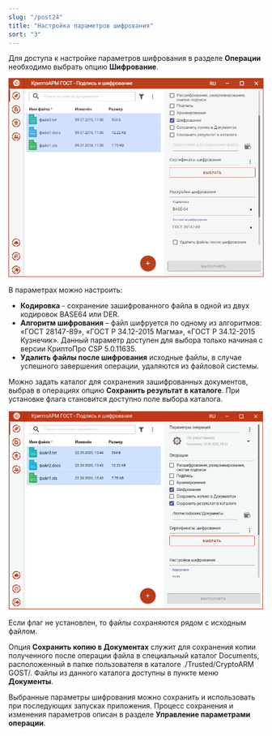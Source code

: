 ```yaml
---
slug: "/post24"
title: "Настройка параметров шифрования"
sort: "3"
---
```


Для доступа к настройке параметров шифрования в разделе **Операции** необходимо выбрать опцию **Шифрование**.

![cipher-params.png](./images/cipher-params.png "Выбор параметров шифрования")

В параметрах можно настроить:

-   **Кодировка** - сохранение зашифрованного файла в одной из двух кодировок BASE64 или DER.
-   **Алгоритм шифрования** – файл шифруется по одному из алгоритмов: «ГОСТ 28147-89», «ГОСТ Р 34.12-2015 Магма», «ГОСТ Р 34.12-2015 Кузнечик». Данный параметр доступен для выбора только начиная с версии КриптоПро CSP 5.0.11635.
-   **Удалить файлы после шифрования** исходные файлы, в случае успешного завершения операции, удаляются из файловой системы.

Можно задать каталог для сохранения зашифрованных документов, выбрав в операциях опцию **Сохранить результат в каталоге**. При установке флага становится доступно поле выбора каталога.

![cipher-save-dir.png](./images/cipher-save-dir.png "Выбор каталога для сохранения зашифрованного файла")

Если флаг не установлен, то файлы сохраняются рядом с исходным файлом.

Опция **Сохранить копию в Документах** служит для сохранения копии полученного после операции файла в специальный каталог Documents, расположенный в папке пользователя в каталоге ./Trusted/CryptoARM GOST/. Файлы из данного каталога доступны в пункте меню **Документы**.

Выбранные параметры шифрования можно сохранить и использовать при последующих запусках приложения. Процесс сохранения и изменения параметров описан в разделе **Управление параметрами операции**.

